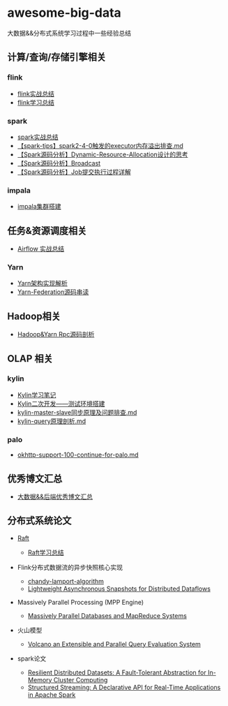 # awesome-big-data
大数据&&分布式系统学习过程中一些经验总结

## 计算/查询/存储引擎相关

### flink
- [flink实战总结](./docs/engine/Flink实战总结.pdf)
- [flink学习总结](./docs/engine/Flink学习.pdf)

### spark
- [spark实战总结](./docs/engine/Spark学习笔记.md)
- [【spark-tips】spark2-4-0触发的executor内存溢出排查.md](./docs/engine/spark2-4-0触发的executor内存溢出排查.md)
- [【Spark源码分析】Dynamic-Resource-Allocation设计的思考](./docs/engine/Dynamic-Resource-Allocation设计的思考.md)
- [【Spark源码分析】Broadcast](./docs/engine/Broadcast.md)
- [【Spark源码分析】Job提交执行过程详解](./docs/engine/spark-job-submit.md)

### impala
- [impala集群搭建](./docs/engine/impala集群搭建.md)

## 任务&资源调度相关

- [Airflow 实战总结](./docs/scheduler/airflow实战总结.md)

### Yarn
- [Yarn架构实现解析](./docs/scheduler/Yarn架构解析.pdf)
- [Yarn-Federation源码串读](./docs/scheduler/Yarn-Federation源码串读.md)

## Hadoop相关
- [Hadoop&Yarn Rpc源码剖析](./docs/scheduler/Hadoop-Rpc源码分析.md)



## OLAP 相关

### kylin
- [Kylin学习笔记](./docs/olap/Kylin学习笔记.md)
- [Kylin二次开发——测试环境搭建](./docs/olap/Kylin学习笔记.md)
- [kylin-master-slave同步原理及问题排查.md](./docs/olap/kylin-master-slave同步原理及问题排查.md)
- [kylin-query原理剖析.md](./docs/olap/kylin-query原理剖析.md)

### palo
- [okhttp-support-100-continue-for-palo.md](./docs/olap/okhttp-support-100-continue-for-palo.md)


## 优秀博文汇总
- [大数据&&后端优秀博文汇总](./docs/learning/优秀博文汇总.pdf)

## 分布式系统论文

- [Raft](./docs/learning/raft.pdf)
  - [Raft学习总结](./docs/learning/Raft论文学习.md)
- Flink分布式数据流的异步快照核心实现
	- [chandy-lamport-algorithm](./docs/learning/chandy-lamport-algorithm.pdf)
	- [Lightweight Asynchronous Snapshots for Distributed Dataflows](./docs/learning/Snapshots-for-Distributed-Dataflows.pdf)
- Massively Parallel Processing (MPP Engine)
  - [Massively Parallel Databases and MapReduce
    Systems](./docs/learning/massive-parallel-processing.pdf)
- 火山模型
	- [Volcano an Extensible and Parallel Query Evaluation System](./docs/learning/Volcano.pdf)

- spark论文
	- [Resilient Distributed Datasets: A Fault-Tolerant Abstraction for In-Memory Cluster Computing](./docs/learning/spark设计论文.pdf)
	- [Structured Streaming: A Declarative API for Real-Time Applications in Apache Spark](./docs/learning/sigmod_structured_streaming.pdf)

